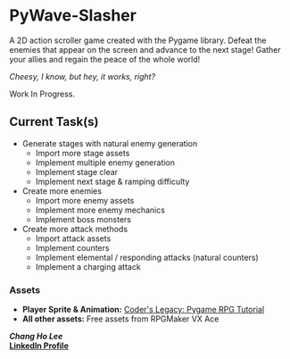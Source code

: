 # PyWave-Slasher

A 2D action scroller game created with the Pygame library. Defeat the enemies that appear on the screen and advance to the next stage! Gather your allies and regain the peace of the whole world!

*Cheesy, I know, but hey, it works, right?*

Work In Progress.

## Current Task(s)

- Generate stages with natural enemy generation
  - Import more stage assets
  - Implement multiple enemy generation
  - Implement stage clear
  - Implement next stage & ramping difficulty
- Create more enemies
  - Import more enemy assets
  - Implement more enemy mechanics
  - Implement boss monsters
- Create more attack methods
  - Import attack assets
  - Implement counters
  - Implement elemental / responding attacks (natural counters)
  - Implement a charging attack

### Assets

- **Player Sprite & Animation:** [Coder's Legacy: Pygame RPG Tutorial](https://coderslegacy.com/python/pygame-rpg-player-movement/)
- **All other assets:** Free assets from RPGMaker VX Ace

***Chang Ho Lee***<br>
**[LinkedIn Profile](https://www.linkedin.com/in/chang-ho-lee-72b96a19a/)**
